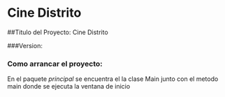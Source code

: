 # Cine Distrito

##Titulo del Proyecto: 
Cine Distrito

###Version: 

### Como arrancar el proyecto: 
	
En el paquete *principal* se encuentra el la clase Main junto con el metodo main donde se ejecuta la ventana de inicio